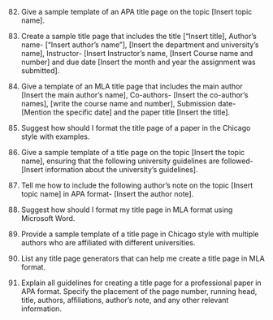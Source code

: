 82. Give a sample template of an APA title page on the topic [Insert topic name]. 

83. Create a sample title page that includes the title [“Insert title], Author’s name- [“Insert author’s name”], [Insert the department and university’s name], Instructor- [Insert Instructor’s name, [Insert Course name and number] and due date [Insert the month and year the assignment was submitted]. 

84. Give a template of an MLA title page that includes the main author [Insert the main author’s name], Co-authors- [Insert the co-author’s names], [write the course name and number], Submission date- [Mention the specific date] and the paper title [Insert the title]. 

85. Suggest how should I format the title page of a paper in the Chicago style with examples. 

86. Give a sample template of a title page on the topic [Insert the topic name], ensuring that the following university guidelines are followed- [Insert information about the university’s guidelines]. 

87. Tell me how to include the following author’s note on the topic [Insert topic name] in APA format- [Insert the author note]. 

88. Suggest how should I format my title page in MLA format using Microsoft Word. 

89. Provide a sample template of a title page in Chicago style with multiple authors who are affiliated with different universities. 

90. List any title page generators that can help me create a title page in MLA format. 

91. Explain all guidelines for creating a title page for a professional paper in APA format. Specify the placement of the page number, running head, title, authors, affiliations, author’s note, and any other relevant information. 
